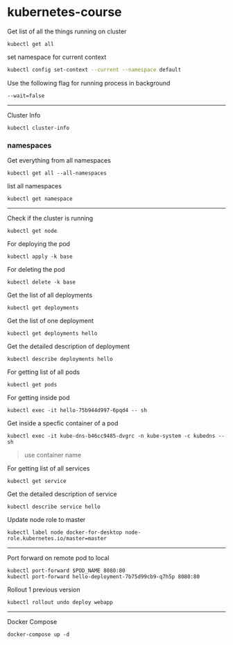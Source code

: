 # kubernetes-course

Get list of all the things running on cluster
```
kubectl get all
```

set namespace for current context
```bash
kubectl config set-context --current --namespace default
```

Use the following flag for running process in background
```
--wait=false
```
---

Cluster Info
```
kubectl cluster-info
```

### namespaces

Get everything from all namespaces
```
kubectl get all --all-namespaces
```

list all namespaces
```
kubectl get namespace
```
---

Check if the cluster is running
```
kubectl get node
```

For deploying the pod
```
kubectl apply -k base
```

For deleting the pod
```
kubectl delete -k base
```

Get the list of all deployments
```
kubectl get deployments
```

Get the list of one deployment
```
kubectl get deployments hello
```

Get the detailed description of deployment
```
kubectl describe deployments hello
```

For getting list of all pods
```
kubectl get pods
```

For getting inside pod
```
kubectl exec -it hello-75b944d997-6pqd4 -- sh
```

Get inside a specfic container of a pod
```
kubectl exec -it kube-dns-b46cc9485-dvgrc -n kube-system -c kubedns -- sh
```
> use container name

For getting list of all services
```
kubectl get service
```

Get the detailed description of service
```
kubectl describe service hello
```

Update node role to master
```
kubectl label node docker-for-desktop node-role.kubernetes.io/master=master
```
---

Port forward on remote pod to local
```
kubectl port-forward $POD_NAME 8080:80
kubectl port-forward hello-deployment-7b75d99cb9-q7h5p 8080:80
```

Rollout 1 previous version
```
kubectl rollout undo deploy webapp
```

---
Docker Compose
```
docker-compose up -d
```
